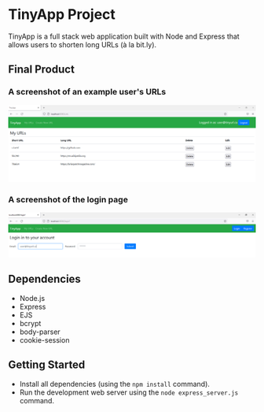 # TinyApp Project

TinyApp is a full stack web application built with Node and Express that allows users to shorten long URLs (à la bit.ly).

## Final Product

### A screenshot of an example user's URLs
!["A screenshot of an example user's URLs"](docs/tinyurl-urls.PNG)

### A screenshot of the login page
!["A screenshot of the login page"](docs/tinyurl-login.PNG)

## Dependencies

- Node.js
- Express
- EJS
- bcrypt
- body-parser
- cookie-session

## Getting Started

- Install all dependencies (using the `npm install` command).
- Run the development web server using the `node express_server.js` command.
